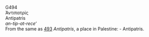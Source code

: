 <body>
  <p>G494<br>  Ἀντιπατρίς  <br> Antipatris  <br><i>an-tip-at-rece‘ </i><br>From the same as <a href="g0493.htm">493</a>  <i>Antipatris</i>, a place in Palestine: - Antipatris.<br></p>
 </body>
